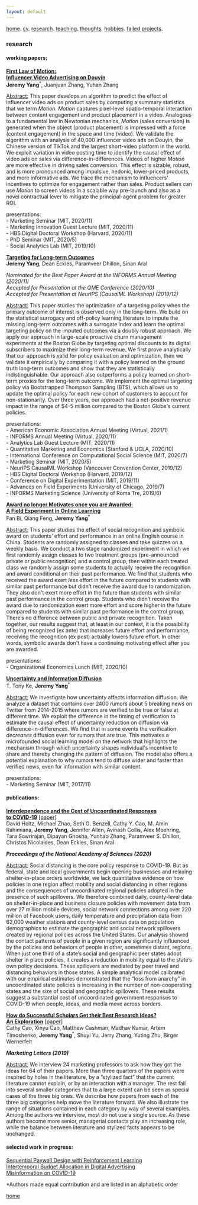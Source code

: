 ```yaml
---
layout: default
---
```


[home](./). [cv](./cv.html). [research](./research.md). [teaching](./teaching.md). [thoughts](./thought.md). [hobbies](./hobby.md). [failed projects](./failed.md).

### research 

<!--
#### research interests:
<ins>Topic:</ins> Targeting, Advertising, Diffusion, Entertainment & Commerce, Behavioral Economics & Consumer Behavior<br/>
<ins>Method:</ins> Causal Inference (Experimental and Observational), Machine Learning (Computer Vision and Reinforcement Learning)
-->

#### working papers:

<ins>**First Law of Motion: <br/>
Influencer Video Advertising on Douyin**</ins> <!--[<a href="">paper</a>][<a href=" ">slides</a>]<br/>--> <br/>
**Jeremy Yang**<sup>*</sup>, Juanjuan Zhang, Yuhan Zhang

<ins>Abstract:</ins> This paper develops an algorithm to predict the effect of influencer video ads on product sales by computing a summary statistics that we term _Motion_. _Motion_ captures pixel-level spatio-temporal interaction between content engagement and product placement in a video. Analogous to a fundamental law in Newtonian mechanics, _Motion_ (sales conversion) is generated when the object (product placement) is impressed with a force (content engagement) in the space and time (video). We validate the algorithm with an analysis of 40,000 influencer video ads on Douyin, the Chinese version of TikTok and the largest short-video platform in the world. We exploit variation in video posting time to identify the causal effect of video ads on sales via difference-in-differences. Videos of higher _Motion_ are more effective in driving sales conversion. This effect is sizable, robust, and is more pronounced among impulsive, hedonic, lower-priced products, and more informative ads. We trace the mechanism to influencers’ incentives to optimize for engagement rather than sales. Product sellers can use _Motion_ to screen videos in a scalable way pre-launch and also as a novel contractual lever to mitigate the principal-agent problem for greater ROI.

presentations:<br/>
\- Marketing Seminar (MIT, 2020/11)<br/>
\- Marketing Innovation Guest Lecture (MIT, 2020/11)<br/>
\- HBS Digital Doctoral Workshop (Harvard, 2020/11)<br/>
\- PhD Seminar (MIT, 2020/5)<br/>
\- Social Analytics Lab (MIT, 2019/10)<br/>

<ins>**Targeting for Long-term Outcomes**</ins> <!--[<a href="">paper</a>][<a href=" ">slides</a>]--> <br/>
**Jeremy Yang**, Dean Eckles, Paramveer Dhillon, Sinan Aral

_Nominated for the Best Paper Award at the INFORMS Annual Meeting (2020/11)_<br/>
_Accepted for Presentation at the QME Conference (2020/10)_<br/>
_Accepted for Presentation at NeurIPS (CausalML Workshop) (2019/12)_<br/>

<ins>Abstract:</ins> This paper studies the optimization of a targeting policy when the primary outcome of interest is observed only in the long-term. We build on the statistical surrogacy and off-policy learning literature to impute the missing long-term outcomes with a surrogate index and learn the optimal targeting policy on the imputed outcomes via a doubly robust approach. We apply our approach in large-scale proactive churn management experiments at the Boston Globe by targeting optimal discounts to its digital subscribers to maximize their long-term revenue. We first prove analytically that our approach is valid for policy evaluation and optimization, then we validate it empirically by comparing it with a policy learned on the ground truth long-term outcomes and show that they are statistically indistinguishable. Our approach also outperforms a policy learned on short-term proxies for the long-term outcome. We implement the optimal targeting policy via Bootstrapped Thompson Sampling (BTS), which allows us to update the optimal policy for each new cohort of customers to account for non-stationarity. Over three years, our approach had a net-positive revenue impact in the range of \$4-5 million compared to the Boston Globe's current policies.

presentations:<br/>
\- American Economic Association Annual Meeting (Virtual, 2021/1)<br/>
\- INFORMS Annual Meeting (Virtual, 2020/11)<br/>
\- Analytics Lab Guest Lecture (MIT, 2020/11)<br/>
\- Quantitative Marketing and Economics (Stanford & UCLA, 2020/10)<br/>
\- International Conference on Computational Social Science (MIT, 2020/7)<br/>
\- Marketing Seminar (MIT, 2020/5)<br/>
\- NeurIPS CausalML Workshop (Vancouver Convention Center, 2019/12)<br/>
\- HBS Digital Doctoral Workshop (Harvard, 2019/12)<br/>
\- Conference on Digital Experimentation (MIT, 2019/11)<br/>
\- Advances on Field Experiments (University of Chicago, 2019/7)<br/>
\- INFORMS Marketing Science (University of Roma Tre, 2019/6)<br/>


<!--
Abstract: TikTok is the most popular short video platform in the world with over 500M active users. We show three sets of early results using a unique dataset with detailed information on influencer created advertising videos, user engagement with the video (e.g., like, comment and share) and product page visits and sales on Douyin (the Chinese version of TikTok) : (1) by exploiting the differential timing of video posting, we use a difference in difference approach to estimate the causal effect of influencer advertising on product page visits and sales and calculate influencer ROI, (2) we use methods in computer vision to extract feature embeddings from the videos and show that video content and influencer fixed effect explains about the same amount of variation in sales, (3) somewhat surprisingly, user engagement with the video is not predictive of sales, it suggests that it might not be a good idea for brands to choose influencers based on past engagement if they want to generate short-term sales.
-->

<ins>**Award no longer Motivates once you are Awarded:<br/> 
A Field Experiment in Online Learning**</ins> <!--[<a href="">paper</a>][<a href=" ">slides</a>]<br/>--> <br/>
Fan Bi, Qiang Feng, **Jeremy Yang**<sup>*</sup> 

<ins>Abstract:</ins> This paper studies the effect of social recognition and symbolic award on students’ effort and performance in an online English course in China. Students are randomly assigned to classes and take quizzes on a weekly basis. We conduct a two stage randomized experiment in which we first randomly assign classes to two treatment groups (pre-announced private or public recognition) and a control group, then within each treated class we randomly assign some students to actually receive the recognition and award conditional on their past performance. We find that students who received the award exert _less_ effort in the future compared to students with similar past performance but didn’t receive the award due to randomization. They also don't exert more effort in the future than students with similar past performance in the control group. Students who didn’t receive the award due to randomization exert more effort and score higher in the future compared to students with similar past performance in the control group. There’s no difference between public and private recognition. Taken together, our results suggest that, at least in our context, it is the possibility of being recognized (ex ante) that increases future effort and performance, receiving the recognition (ex post) actually lowers future effort. In other words, symbolic awards don't have a continuing motivating effect after you are awarded.

presentations:<br/>
\- Organizational Economics Lunch (MIT, 2020/10)<br/>

<ins>**Uncertainty and Information Diffusion**</ins> <!--[<a href="">paper</a>][<a href=" ">slides</a>]<br/>--> <br/>
T. Tony Ke, **Jeremy Yang**<sup>*</sup> 

<ins>Abstract:</ins> We investigate how uncertainty affects information diffusion. We analyze a dataset that contains over 2400 rumors about 5 breaking news on Twitter from 2014-2015 where rumors are verified to be true or false at different time. We exploit the difference in the timing of verification to estimate the causal effect of uncertainty reduction on diffusion via difference-in-differences. We find that in some events the verification _decreases_ diffusion even for rumors that are true. This motivates a microfounded social learning model on the network that highlights the mechanism through which uncertainty shapes individual's incentive to share and thereby changing the pattern of diffusion. The model also offers a potential explanation to why rumors tend to diffuse wider and faster than verified news, even for information with similar content. 

presentations:<br/>
\- Marketing Seminar (MIT, 2017/11)<br/>

<!--
Abstract: We investigate how uncertainty affects information sharing behavior. Using data on the spread of scientific news regarding the discovery of Higgs boson on Twitter in July 2012 we find that: (1) the main effect of uncertainty reduction on sharing probability is positive, (2) there's positive peer effect (crowding in) in the pre announcement or rumor phase that is characterized by piecemeal release of signals that are informative but noisy (high to medium uncertainty), (3) peer effect becomes negative (crowding out) in the post-announcement phase when the discovery is officially confirmed (low uncertainty) and (4) because of the negative interaction between information uncertainty and peer effect, when the number of sharing peers exceed some threshold, individuals are more likely to share when uncertainty is higher. This result suggests that the crowding in effect in rumor phase tends to amplify diffusion while the crowding out effect after confirmation tends to suppress diffusion. This motivates a simple learning model that highlights the mechanism through which uncertainty interacts with peer effects to drive the pattern of diffusion and offers a potential explanation to why rumors tend to diffuse wider and faster than verified news, even when the content of information is holding fixed. We further corroborate the result by analyzing a broader dataset that contains over 2400 rumors about 5 breaking news on Twitter from 2014-2015.
-->

#### publications:
<ins>**Interdependence and the Cost of Uncoordinated Responses <br/>
to COVID-19**</ins> [<a href="https://www.pnas.org/content/early/2020/07/29/2009522117">paper</a>]<br/>
David Holtz, Michael Zhao, Seth G. Benzell, Cathy Y. Cao, M. Amin Rahimiana, **Jeremy Yang**, Jennifer Allen, Avinash Collis, Alex Moehring, Tara Sowrirajan, Dipayan Ghosha, Yunhao Zhang, Paramveer S. Dhillon, Christos Nicolaides, Dean Eckles, Sinan Aral

**_Proceedings of the National Academy of Sciences (2020)_** <br/> 

<ins>Abstract:</ins> Social distancing is the core policy response to COVID-19. But as federal, state and local governments begin opening businesses and relaxing shelter-in-place orders worldwide, we lack quantitative evidence on how policies in one region affect mobility and social distancing in other regions and the consequences of uncoordinated regional policies adopted in the presence of such spillovers. We therefore combined daily, county-level data on shelter-in-place and business closure policies with movement data from over 27 million mobile devices, social network connections among over 220 million of Facebook users, daily temperature and precipitation data from 62,000 weather stations and county-level census data on population demographics to estimate the geographic and social network spillovers created by regional policies across the United States. Our analysis showed the contact patterns of people in a given region are significantly influenced by the policies and behaviors of people in other, sometimes distant, regions. When just one third of a state’s social and geographic peer states adopt shelter in place policies, it creates a reduction in mobility equal to the state’s own policy decisions. These spillovers are mediated by peer travel and distancing behaviors in those states. A simple analytical model calibrated with our empirical estimates demonstrated that the “loss from anarchy” in uncoordinated state policies is increasing in the number of non-cooperating states and the size of social and geographic spillovers. These results suggest a substantial cost of uncoordinated government responses to COVID-19 when people, ideas, and media move across borders.

<ins>**How do Successful Scholars Get their Best Research Ideas? <br/>
An Exploration**</ins> [<a href="https://mitsloan.mit.edu/shared/ods/documents/?PublicationDocumentID=5970">paper</a>]<br/> 
Cathy Cao, Xinyu Cao, Matthew Cashman, Madhav Kumar, Artem Timoshenko, **Jeremy Yang**<sup>*</sup>, Shuyi Yu, Jerry Zhang, Yuting Zhu, Birger Wernerfelt

**_Marketing Letters (2019)_** <br/> 

<ins>Abstract:</ins> We interview 24 marketing professors to ask how they got the ideas for 64 of their papers. More than three quarters of the papers were inspired by holes in the literature, by a “stylized fact” that the current literature cannot explain, or by an interaction with a manager. The rest fall into several smaller categories that to a large extent can be seen as special cases of the three big ones. We describe how papers from each of the three big categories help move the literature forward. We also illustrate the range of situations contained in each category by way of several examples. Among the authors we interview, most do not use a single source. As these authors become more senior, managerial contacts play an increasing role, while the balance between literature and stylized facts appears to be unchanged.

<!-- #### revise & resubmit:-->

#### selected work in progress:
<ins>Sequential Paywall Design with Reinforcement Learning</ins> <br/>
<ins>Intertemporal Budget Allocation in Digital Advertising</ins> <br/>
<ins>Misinformation on COVID-19</ins>

<!--
<ins>Information Revelation and Diffusion</ins> [analysis & writing] <br/>
<ins>Using Bounded Outcome to Improve the Design of Exploration Policy</ins> [analysis & writing] <br/> 
-->
*Authors made equal contribution and are listed in an alphabetic order

[home](./)
